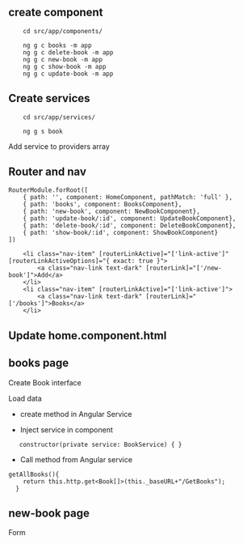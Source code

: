
## create component
```
    cd src/app/components/
   
    ng g c books -m app
    ng g c delete-book -m app
    ng g c new-book -m app
    ng g c show-book -m app
    ng g c update-book -m app
```

## Create services
```
    cd src/app/services/
   
    ng g s book
```
Add service to providers array


## Router and nav
```
RouterModule.forRoot([
    { path: '', component: HomeComponent, pathMatch: 'full' },
    { path: 'books', component: BooksComponent},
    { path: 'new-book', component: NewBookComponent},
    { path: 'update-book/:id', component: UpdateBookComponent},
    { path: 'delete-book/:id', component: DeleteBookComponent},
    { path: 'show-book/:id', component: ShowBookComponent}
])
```

```
    <li class="nav-item" [routerLinkActive]="['link-active']" [routerLinkActiveOptions]="{ exact: true }">
        <a class="nav-link text-dark" [routerLink]="['/new-book']">Add</a>
    </li>
    <li class="nav-item" [routerLinkActive]="['link-active']">
        <a class="nav-link text-dark" [routerLink]="['/books']">Books</a>
    </li>
```

## Update home.component.html



## books page
Create Book interface

Load data
- create method in Angular Service

- Inject service in component
```
   constructor(private service: BookService) { }
```

- Call method from Angular service
```
getAllBooks(){
    return this.http.get<Book[]>(this._baseURL+"/GetBooks");
  }
```

## new-book page

Form


